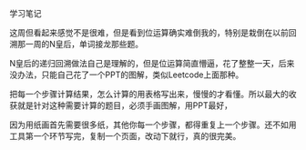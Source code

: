 学习笔记

这周但看起来感觉不是很难，但是看到位运算确实难倒我的，特别是栽倒在以前回溯那一周的N皇后，单词接龙那些题。

N皇后的递归回溯做法自己是理解的，但是位运算简直懵逼，花了整整一天，后来没办法，只能自己花了一个PPT的图解，类似Leetcode上面那种。

把每一个步骤计算结果，怎么计算的用表格写出来，慢慢的才看懂。所以最大的收获就是针对这种需要计算的题目，必须手画图解，用PPT最好，

因为用纸画首先需要很多纸，其他你每一个步骤，都得重复上一个步骤。还不如用工具第一个环节写完，复制一个页面，改动下就行，真的很完美。